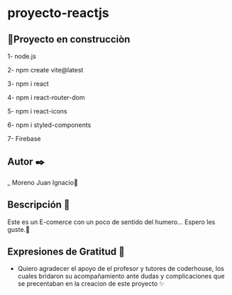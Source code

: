 # proyecto-reactjs

## :hammer:Proyecto en construcciòn
1- node.js 

2- npm create vite@latest

3- npm i react

4- npm i react-router-dom

5- npm i react-icons

6- npm i styled-components

7- Firebase

## Autor ✒️
_ Moreno Juan Ignacio🤯

## Bescripción 📄

Este es un E-comerce con un poco de sentido del humero... Espero les guste.🤺


## Expresiones de Gratitud 🎁


- Quiero agradecer el apoyo de el profesor y tutores de coderhouse, los cuales bridaron su acompañamiento ante dudas y complicaciones que se precentaban en la creacion de este proyecto ✨
  
